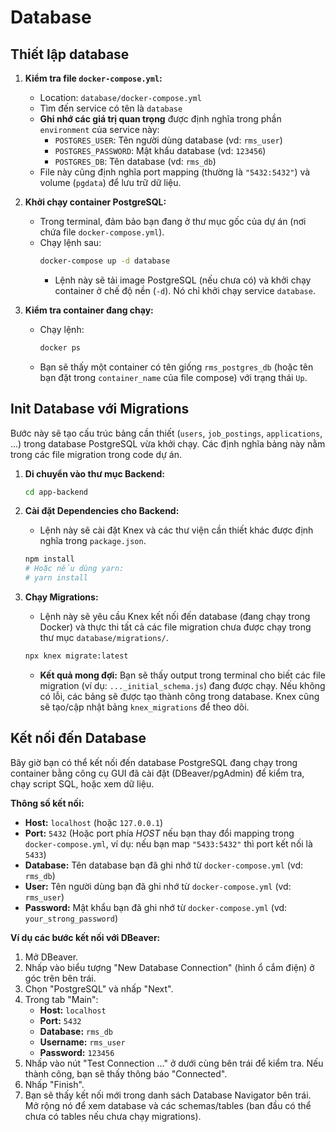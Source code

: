 # Database

## Thiết lập database

1.  **Kiểm tra file `docker-compose.yml`:**
    *   Location: `database/docker-compose.yml`
    *   Tìm đến service có tên là `database`
    *   **Ghi nhớ các giá trị quan trọng** được định nghĩa trong phần `environment` của service này:
        *   `POSTGRES_USER`: Tên người dùng database (vd: `rms_user`)
        *   `POSTGRES_PASSWORD`: Mật khẩu database (vd: `123456`)
        *   `POSTGRES_DB`: Tên database (vd: `rms_db`)
    *   File này cũng định nghĩa port mapping (thường là `"5432:5432"`) và volume (`pgdata`) để lưu trữ dữ liệu.

2.  **Khởi chạy container PostgreSQL:**
    *   Trong terminal, đảm bảo bạn đang ở thư mục gốc của dự án (nơi chứa file `docker-compose.yml`).
    *   Chạy lệnh sau:
        ```bash
        docker-compose up -d database
        ```
        *   Lệnh này sẽ tải image PostgreSQL (nếu chưa có) và khởi chạy container ở chế độ nền (`-d`). Nó chỉ khởi chạy service `database`.

3.  **Kiểm tra container đang chạy:**
    *   Chạy lệnh:
        ```bash
        docker ps
        ```
    *   Bạn sẽ thấy một container có tên giống `rms_postgres_db` (hoặc tên bạn đặt trong `container_name` của file compose) với trạng thái `Up`.

## Init Database với Migrations

Bước này sẽ tạo cấu trúc bảng cần thiết (`users`, `job_postings`, `applications`, ...) trong database PostgreSQL vừa khởi chạy. Các định nghĩa bảng này nằm trong các file migration trong code dự án.

1.  **Di chuyển vào thư mục Backend:**
    ```bash
    cd app-backend
    ```

2.  **Cài đặt Dependencies cho Backend:**
    *   Lệnh này sẽ cài đặt Knex và các thư viện cần thiết khác được định nghĩa trong `package.json`.
    ```bash
    npm install
    # Hoặc nếu dùng yarn:
    # yarn install
    ```

3.  **Chạy Migrations:**
    *   Lệnh này sẽ yêu cầu Knex kết nối đến database (đang chạy trong Docker) và thực thi tất cả các file migration chưa được chạy trong thư mục `database/migrations/`.
    ```bash
    npx knex migrate:latest
    ```
    *   **Kết quả mong đợi:** Bạn sẽ thấy output trong terminal cho biết các file migration (ví dụ: `..._initial_schema.js`) đang được chạy. Nếu không có lỗi, các bảng sẽ được tạo thành công trong database. Knex cũng sẽ tạo/cập nhật bảng `knex_migrations` để theo dõi.

## Kết nối đến Database 
Bây giờ bạn có thể kết nối đến database PostgreSQL đang chạy trong container bằng công cụ GUI đã cài đặt (DBeaver/pgAdmin) để kiểm tra, chạy script SQL, hoặc xem dữ liệu.

**Thông số kết nối:**

*   **Host:** `localhost` (hoặc `127.0.0.1`)
*   **Port:** `5432` (Hoặc port phía *HOST* nếu bạn thay đổi mapping trong `docker-compose.yml`, ví dụ: nếu bạn map `"5433:5432"` thì port kết nối là `5433`)
*   **Database:** Tên database bạn đã ghi nhớ từ `docker-compose.yml` (vd: `rms_db`)
*   **User:** Tên người dùng bạn đã ghi nhớ từ `docker-compose.yml` (vd: `rms_user`)
*   **Password:** Mật khẩu bạn đã ghi nhớ từ `docker-compose.yml` (vd: `your_strong_password`)

**Ví dụ các bước kết nối với DBeaver:**

1.  Mở DBeaver.
2.  Nhấp vào biểu tượng "New Database Connection" (hình ổ cắm điện) ở góc trên bên trái.
3.  Chọn "PostgreSQL" và nhấp "Next".
4.  Trong tab "Main":
    *   **Host:** `localhost`
    *   **Port:** `5432`
    *   **Database:** `rms_db`
    *   **Username:** `rms_user`
    *   **Password:** `123456`
5.  Nhấp vào nút "Test Connection ..." ở dưới cùng bên trái để kiểm tra. Nếu thành công, bạn sẽ thấy thông báo "Connected".
6.  Nhấp "Finish".
7.  Bạn sẽ thấy kết nối mới trong danh sách Database Navigator bên trái. Mở rộng nó để xem database và các schemas/tables (ban đầu có thể chưa có tables nếu chưa chạy migrations).